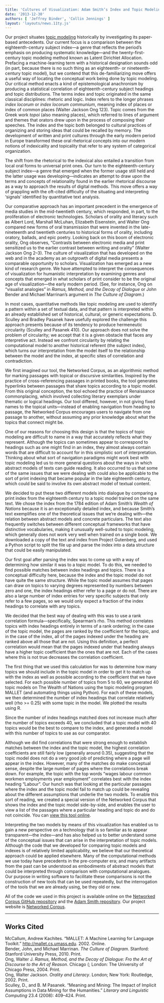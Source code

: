 ```yaml
---
title: 'Cultures of Visualization: Adam Smith’s Index and Topic Modeling'
date: '2013-12-30'
authors: [ 'Jeffrey Binder', 'Collin Jennings' ]
layout: 'layouts/news.11ty.js'
---
```

Our project situates [topic modeling](http://en.wikipedia.org/wiki/Topic_model) historically by investigating its paper-based antecedents. Our current focus is a comparison between the eighteenth-century subject index—a genre that reflects the period’s emphasis on producing systematic knowledge—and the twenty-first-century topic modeling method known as Latent Dirichlet Allocation. Prefacing a machine-learning term with a historical designation sounds odd (in part, because there is no such thing as an eighteenth- or nineteenth-century topic model), but we contend that this de-familiarizing move offers a useful way of locating the conceptual work being done by topic modeling. Our critical method enacts a kind of epistemological anachronism by producing a statistical correlation of eighteenth-century subject headings and topic distributions. The terms index and topic originated in the same classical disciplines: rhetoric and logic. Index refers to the longer phrases <span lang="la">*index locorum*</span> or <span lang="la">*index locorum communium*</span>, meaning index of places or index of common places (Walter Jackson Ong 123). Topic comes from the Greek work <span lang="la">*topoi*</span> (also meaning places), which referred to lines of argument and themes that orators drew upon in the process of composing their speeches. The index and the topic both belonged to cultural practices of organizing and storing ideas that could be recalled by memory. The development of written and print cultures through the early modern period in Europe transformed these oral rhetorical concepts into our modern notions of indexicality and topicality that refer to any system of categorical organization.

The shift from the rhetorical to the indexical also entailed a transition from local oral forms to universal print ones. Our turn to the eighteenth-century subject index—a genre that emerged when the former usage still held and the latter usage was developing—indicates an attempt to draw upon the terms and concepts of relationality found in the earlier rhetorical discourse as a way to approach the results of digital methods. This move offers a way of grappling with the oft-cited difficulty of the situating and interpreting ‘signals’ identified by quantitative text analysis.

Our comparative approach has an important precedent in the emergence of media studies in the mid-twentieth century, which responded, in part, to the proliferation of electronic technologies. Scholars of orality and literacy such as Albert Lord, Marshall McLuhan, Elizabeth Eisenstein, and Walter Ong compared new forms of oral transmission that were invented in the late-nineteenth and twentieth centuries to historical forms of orality, including oratory, ballads, and epic poetry. Looking back on this boom of electronic orality, Ong observes, “Contrasts between electronic media and print sensitized us to the earlier contrast between writing and orality” (Walter Jackson Ong 2–3). The culture of visualization that has developed on the web and in the academy as an outgrowth of digital media presents a comparable opportunity to scholars. Visualization has emerged as a new kind of research genre. We have attempted to interpret the consequences of visualization for humanistic interpretation by examining genres and concepts that emerged in what scholars of print consider to be the original age of visualization—the early modern period. (See, for instance, Ong on “visualist analogies” in *Ramus, Method, and the Decay of Dialogue* or John Bender and Michael Marrinan’s argument in *The Culture of Diagram*.)

In most cases, quantitative methods like topic modeling are used to identify a pattern within a set of textual data, and that pattern is interpreted within an already established set of historical, cultural, or generic expectations. D. Sculley and Bradley Pasanek have usefully explored the challenge this approach presents because of its tendency to produce hermeneutic circularity (Sculley and Pasanek 410). Our approach does not solve the problem of circularity; we accept that it is a given obstacle that faces any interpretive act. Instead we confront circularity by relating the computational model to another historical referent (the subject index), which turns our interpretation from the model itself to the relationship between the model and the index, at specific sites of correlation and contradiction.

We first imagined our tool, the Networked Corpus, as an algorithmic method for marking passages with topical or discursive similarities. Inspired by the practice of cross-referencing passages in printed books, the tool generates hyperlinks between passages that share topics according to a topic model. From this original conception, the tool echoed the practice of Renaissance commonplacing, which involved collecting literary exemplars under thematic or logical headings. Our tool differed, however, in not giving fixed names to the topical units—instead of enabling navigation from heading to passage, the Networked Corpus encourages users to navigate from one passage to another, without assuming any prior knowledge about what the topics that connect might be.

One of our reasons for choosing this design is that the topics of topic modeling are difficult to name in a way that accurately reflects what they represent. Although the topics can sometimes appear to correspond to headings such as one might find in an index, they almost always contain words that are difficult to account for in this simplistic sort of interpretation. Thinking about what sort of navigation paradigms might work best with topic modeling led us to more general questions about the ways in which abstract models of texts can guide reading. It also occurred to us that some of the same issues that we were dealing with could also be applicable to the sort of print indexing that became popular in the late eighteenth century, which could be said to involve its own abstract model of textual content.

We decided to put these two different models into dialogue by comparing a print index from the eighteenth century to a topic model trained on the same text. We chose the index from the 1784 edition of Adam Smith’s *Wealth of Nations* because it is an exceptionally detailed index, and because Smith’s text exemplifies one of the theoretical issues that we’re dealing with—the relation between abstract models and concrete particulars. The text also frequently switches between different conceptual frameworks that have distinctive vocabularies, making it unusually well-suited to topic modeling, which generally does not work very well when trained on a single book. We downloaded a copy of the text and index from Project Gutenberg, and used a Python script to split the file up and parse the index into a data structure that could be easily manipulated.

Our first goal after parsing the index was to come up with a way of determining how similar it was to a topic model. To do this, we needed to find possible matches between index headings and topics. There is a conceptual difficulty here, because the index and the topic model do not have quite the same structure. While the topic model assumes that pages can draw on topics to varying degrees represented by numbers between zero and one, the index headings either refer to a page or do not. There are also a large number of index entries for very specific subjects that only refer to a few pages, so we would only expect a fraction of the index headings to correlate with any topics.

We decided that the best way of dealing with this was to use a rank correlation formula—specifically, Spearman’s rho. This method correlates topics with index headings entirely in terms of a rank ordering; in the case of the topic model, the pages are ranked by the coefficient for the topic, and in the case of the index, all of the pages indexed under the heading are ranked above all those that are not. Using this definition, a perfect correlation would mean that the pages indexed under that heading always have a higher topic coefficient than the ones that are not. Each of the cases where this is not true decreases the correlation coefficient.

The first thing that we used this calculation for was to determine how many topics we should include in the topic model in order to get it to match up with the index as well as possible according to the coefficient that we have selected. For each possible number of topics from 5 to 60, we generated 40 topic models on The Wealth of Nations using the topic modeling program MALLET (and automating things using Python). For each of these models, we then determined the number of index headings that correlate relatively well (rho &gt;= 0.25) with some topic in the model. We plotted the results using R.

Since the number of index headings matched does not increase much after the number of topics exceeds 40, we concluded that a topic model with 40 topics would be the best to compare to the index, and generated a model with this number of topics to use as our comparator.

Although we did find correlations that were strong enough to establish matches between the index and the topic model, the highest correlation coefficients are still fairly low (generally around 0.35), suggesting that the topic model does not do a very good job of predicting where a page will appear in the index. However, many of the matches do make conceptual sense, despite the large number of pages where the correlations break down. For example, the topic with the top words “wages labour common workmen employments year employment” correlates best with the index heading “Labour”. Our hunch was that looking at the particular passages where the index and the topic model fail to match up could be revealing about the different assumptions that underlie the two models. To enable this sort of reading, we created a special version of the Networked Corpus that shows the index and the topic model side-by-side, and enables the user to view a list of the passages where a particular heading and topic do and do not coincide. You can [view this tool online](http://www.networkedcorpus.com/smith/topic-index.html).

Interpreting the two models by means of this visualization has enabled us to gain a new perspective on a technology that is so familiar as to appear transparent—the index—and has also helped us to better understand some of the conceptual issues that can arise in the interpretation of topic models. Although the code that we developed for comparing topic models and indexes is of relatively limited applicability, we believe that our theoretical approach could be applied elsewhere. Many of the computational methods we use today have precedents in the pre-computer era; and many artifacts from the past can be understood as embodiments of abstract models that could be interpreted through comparison with computational analogues. Our purpose in writing software to facilitate these comparisons is not the construction of new tools that can be used repeatedly, but the interrogation of the tools that we are already using, be they old or new.

All of the code we used in this project is available online on the [Networked Corpus GitHub repository](http://github.com/jeffbinder/networkedcorpus) and the [Adam Smith repository](http://github.com/jeffbinder/adamsmith). Our project website is [Networked Corpus](http://www.networkedcorpus.com).

---

## Works Cited

McCallum, Andrew Kachites. “MALLET: A Machine Learning for Language Toolkit.” <http://mallet.cs.umass.edu>. 2002. Online.  
Bender, John, and Michael Marrinan. *The Culture of Diagram*. Stanford: Stanford University Press, 2010. Print.  
Ong, Walter J. *Ramus, Method, and the Decay of Dialogue: Fro the Art of Discourse to the Art of Reason*. Chicago (; London: The University of Chicago Press, 2004. Print.  
Ong, Walter Jackson. *Orality and Literacy*. London; New York: Routledge, 2002. Print.  
Sculley, D., and B. M Pasanek. “Meaning and Mining: The Impact of Implicit Assumptions in Data Mining for the Humanities.” *Literary and Linguistic Computing* 23.4 (2008): 409–424. Print.
